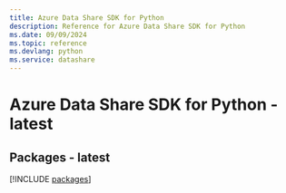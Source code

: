 ```yaml
---
title: Azure Data Share SDK for Python
description: Reference for Azure Data Share SDK for Python
ms.date: 09/09/2024
ms.topic: reference
ms.devlang: python
ms.service: datashare
---
```

# Azure Data Share SDK for Python - latest
## Packages - latest
[!INCLUDE [packages](data-share-index.md)]